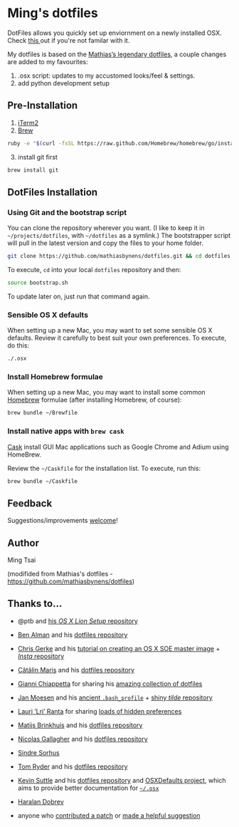 # Ming's dotfiles
DotFiles allows you quickly set up enviornment on a newly installed OSX. Check <a href="http://dotfiles.github.io">this
</a> out if you're not familar with it.

My dotfiles is based on the <a href="https://github.com/mathiasbynens/dotfiles">Mathias’s legendary dotfiles</a>, a couple
changes are added to my favourites:

1. .osx script: updates to my accustomed looks/feel & settings.
2. add python development setup

## Pre-Installation
1. <a href="http://iterm2.com">iTerm2</a>
2. <a href="http://brew.sh">Brew</a>
```bash
ruby -e "$(curl -fsSL https://raw.github.com/Homebrew/homebrew/go/install)"
```
3. install git first
```bash
brew install git
```

## DotFiles Installation

### Using Git and the bootstrap script

You can clone the repository wherever you want. (I like to keep it in `~/projects/dotfiles`, with `~/dotfiles` as a symlink.) The bootstrapper script will pull in the latest version and copy the files to your home folder.

```bash
git clone https://github.com/mathiasbynens/dotfiles.git && cd dotfiles && source bootstrap.sh
```

To execute, `cd` into your local `dotfiles` repository and then:

```bash
source bootstrap.sh
```

To update later on, just run that command again.


### Sensible OS X defaults

When setting up a new Mac, you may want to set some sensible OS X defaults.  Review it carefully to best suit your own
preferences.  To execute, do this:

```bash
./.osx
```

### Install Homebrew formulae

When setting up a new Mac, you may want to install some common [Homebrew](http://brew.sh/) formulae (after installing Homebrew, of course):

```bash
brew bundle ~/Brewfile
```

### Install native apps with `brew cask`

<a href="https://github.com/caskroom/homebrew-cask">Cask</a> install GUI Mac applications such as Google Chrome and Adium using HomeBrew.

Review the <code>~/Caskfile</code> for the installation list.  To execute, run this:

```bash
brew bundle ~/Caskfile
```

## Feedback

Suggestions/improvements
[welcome](https://github.com/mingster/mingster-dotfiles/issues)!

## Author
Ming Tsai

(modifided from Mathias's dotfiles - https://github.com/mathiasbynens/dotfiles)

## Thanks to…

* @ptb and [his _OS X Lion Setup_ repository](https://github.com/ptb/Mac-OS-X-Lion-Setup)
* [Ben Alman](http://benalman.com/) and his [dotfiles repository](https://github.com/cowboy/dotfiles)
* [Chris Gerke](http://www.randomsquared.com/) and his [tutorial on creating an OS X SOE master image](http://chris-gerke.blogspot.com/2012/04/mac-osx-soe-master-image-day-7.html) + [_Insta_ repository](https://github.com/cgerke/Insta)
* [Cãtãlin Mariş](https://github.com/alrra) and his [dotfiles repository](https://github.com/alrra/dotfiles)
* [Gianni Chiappetta](http://gf3.ca/) for sharing his [amazing collection of dotfiles](https://github.com/gf3/dotfiles)
* [Jan Moesen](http://jan.moesen.nu/) and his [ancient `.bash_profile`](https://gist.github.com/1156154) + [shiny _tilde_ repository](https://github.com/janmoesen/tilde)
* [Lauri ‘Lri’ Ranta](http://lri.me/) for sharing [loads of hidden preferences](http://osxnotes.net/defaults.html)
* [Matijs Brinkhuis](http://hotfusion.nl/) and his [dotfiles repository](https://github.com/matijs/dotfiles)
* [Nicolas Gallagher](http://nicolasgallagher.com/) and his [dotfiles repository](https://github.com/necolas/dotfiles)
* [Sindre Sorhus](http://sindresorhus.com/)
* [Tom Ryder](http://blog.sanctum.geek.nz/) and his [dotfiles repository](https://github.com/tejr/dotfiles)
* [Kevin Suttle](http://kevinsuttle.com/) and his [dotfiles repository](https://github.com/kevinSuttle/dotfiles) and [OSXDefaults project](https://github.com/kevinSuttle/OSXDefaults), which aims to provide better documentation for [`~/.osx`](http://mths.be/osx)
* [Haralan Dobrev](http://hkdobrev.com/)

* anyone who [contributed a patch](https://github.com/mingster/mingster-dotfiles/contributors) or [made a helpful suggestion](https://github.com/mingster/mingster-dotfiles/issues)
